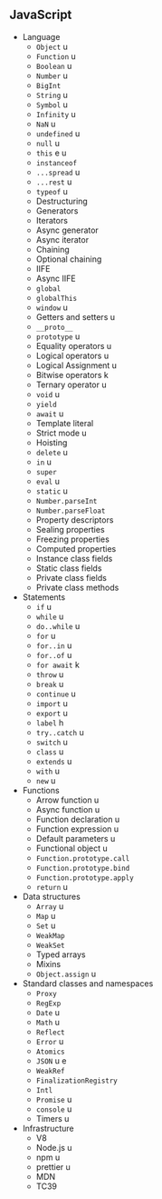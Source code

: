## JavaScript

- Language
  - `Object` u
  - `Function` u
  - `Boolean` u
  - `Number` u
  - `BigInt`
  - `String` u
  - `Symbol` u
  - `Infinity` u
  - `NaN` u
  - `undefined` u
  - `null` u
  - `this` e u
  - `instanceof`
  - `...spread` u
  - `...rest` u
  - `typeof` u
  - Destructuring
  - Generators
  - Iterators
  - Async generator
  - Async iterator
  - Chaining
  - Optional chaining
  - IIFE
  - Async IIFE
  - `global`
  - `globalThis`
  - `window` u
  - Getters and setters u
  - `__proto__`
  - `prototype` u
  - Equality operators u
  - Logical operators u
  - Logical Assignment u
  - Bitwise operators k
  - Ternary operator u
  - `void` u
  - `yield`
  - `await` u
  - Template literal
  - Strict mode u
  - Hoisting
  - `delete` u
  - `in` u
  - `super`
  - `eval` u
  - `static` u
  - `Number.parseInt`
  - `Number.parseFloat`
  - Property descriptors
  - Sealing properties
  - Freezing properties
  - Computed properties
  - Instance class fields
  - Static class fields
  - Private class fields
  - Private class methods
- Statements
  - `if` u
  - `while` u
  - `do..while` u
  - `for` u
  - `for..in` u
  - `for..of` u
  - `for await` k
  - `throw` u
  - `break` u
  - `continue` u
  - `import` u
  - `export` u
  - `label` h
  - `try..catch` u
  - `switch` u
  - `class` u
  - `extends` u
  - `with` u
  - `new` u
- Functions
  - Arrow function u
  - Async function u
  - Function declaration u
  - Function expression u
  - Default parameters u
  - Functional object u
  - `Function.prototype.call`
  - `Function.prototype.bind`
  - `Function.prototype.apply`
  - `return` u
- Data structures
  - `Array` u
  - `Map` u
  - `Set` u
  - `WeakMap`
  - `WeakSet`
  - Typed arrays
  - Mixins
  - `Object.assign` u
- Standard classes and namespaces
  - `Proxy`
  - `RegExp`
  - `Date` u
  - `Math` u
  - `Reflect`
  - `Error` u
  - `Atomics`
  - `JSON` u e
  - `WeakRef`
  - `FinalizationRegistry`
  - `Intl`
  - `Promise` u
  - `console` u
  - Timers u
- Infrastructure
  - V8
  - Node.js u
  - npm u
  - prettier u
  - MDN
  - TC39
